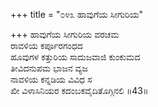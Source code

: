 +++
title = "೦೪೩ ಹಾವುಗೆಯ ಸೀಗುರಿಯ"

+++
ಹಾವುಗೆಯ ಸೀಗುರಿಯ ವರಚಮ  
ರಾವಳಿಯ ಕರ್ಪೂರಗಂಧದ  
ಹೂವುಗಳ ಕತ್ತುರಿಯ ಸಾದುಜವಾಜಿ ಕುಂಕುಮದ   
ತೀವಿದನುಪಮ ಭಾಜನ ವ್ಯಜ  
ನಾವಳಿಯ ಕನ್ನಡಿಯ ವಿವಿಧ ಸ  
ಖೀ ವಿಳಾಸಿನಿಯರ ಕದಂಬಕವೈದಿತೊಗ್ಗಿನಲಿ      ॥43॥